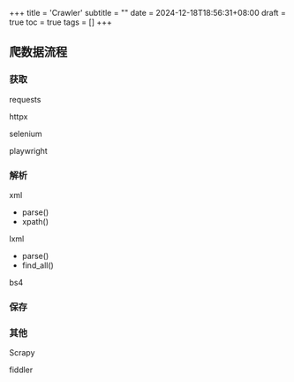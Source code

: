 +++
title = 'Crawler'
subtitle = ""
date = 2024-12-18T18:56:31+08:00
draft = true
toc = true
tags = []
+++

## 爬数据流程

### 获取

requests

httpx

selenium

playwright


### 解析

xml
- parse()
- xpath()

lxml
- parse()
- find_all()

bs4

### 保存

### 其他

Scrapy

fiddler
